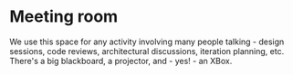 # Meeting room

We use this space for any activity involving many people talking - design sessions, code reviews, architectural discussions, iteration planning, etc. There's a big blackboard, a projector, and - yes! - an XBox.

